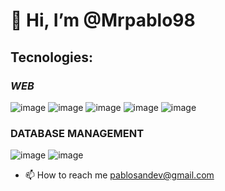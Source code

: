 # 👋 Hi, I’m @Mrpablo98
## Tecnologies: 
### *WEB*


  ![image](https://github.com/Mrpablo98/Mrpablo98/assets/86930544/58b29dc9-18a3-47ae-9358-c3b8dc1d9833) ![image](https://github.com/Mrpablo98/Mrpablo98/assets/86930544/a021313d-a886-4ba5-aee0-4f4608d5d468) ![image](https://github.com/Mrpablo98/Mrpablo98/assets/86930544/751ed163-c4de-400a-8df5-759c932d476b) ![image](https://github.com/Mrpablo98/Mrpablo98/assets/86930544/b2006697-bac7-4d88-b9dd-4adccde5aa44)
 ![image](https://github.com/Mrpablo98/Mrpablo98/assets/86930544/4b424831-46dc-49e4-a719-0b85d67fa5fe)

### DATABASE MANAGEMENT

![image](https://github.com/Mrpablo98/Mrpablo98/assets/86930544/9aaf5946-c8b0-4b31-8ed7-56faca86066c) ![image](https://github.com/Mrpablo98/Mrpablo98/assets/86930544/9041d109-c02c-45b6-b320-7e76830b6109)



- 📫 How to reach me pablosandev@gmail.com


